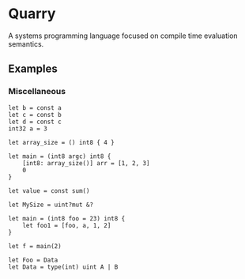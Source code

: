 # Quarry
A systems programming language focused on compile time evaluation semantics.

## Examples

### Miscellaneous 
```zig
let b = const a
let c = const b
let d = const c
int32 a = 3

let array_size = () int8 { 4 }

let main = (int8 argc) int8 {
    [int8: array_size()] arr = [1, 2, 3]
    0
}
```


```zig
let value = const sum()

let MySize = uint?mut &?

let main = (int8 foo = 23) int8 {
    let foo1 = [foo, a, 1, 2]
}

let f = main(2)

let Foo = Data
let Data = type(int) uint A | B
```